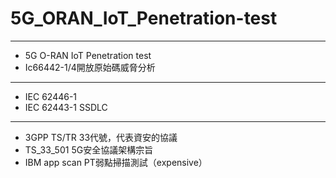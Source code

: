 # 5G_ORAN_IoT_Penetration-test
------
- 5G O-RAN IoT Penetration test
- Ic66442-1/4開放原始碼威脅分析
------
- IEC 62446-1
- IEC 62443-1
SSDLC 
------
- 3GPP TS/TR 33代號，代表資安的協議
- TS_33_501 5G安全協議架構宗旨
- IBM app scan PT弱點掃描測試（expensive）
